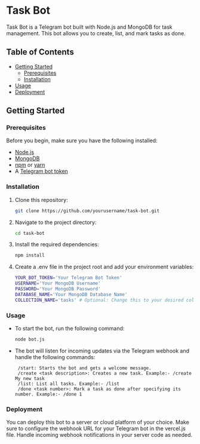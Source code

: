 # Task Bot

Task Bot is a Telegram bot built with Node.js and MongoDB for task management. This bot allows you to create, list, and mark tasks as done.

## Table of Contents

- [Getting Started](#getting-started)
  - [Prerequisites](#prerequisites)
  - [Installation](#installation)
- [Usage](#usage)
- [Deployment](#deployment)

## Getting Started

### Prerequisites

Before you begin, make sure you have the following installed:

- [Node.js](https://nodejs.org/)
- [MongoDB](https://www.mongodb.com/)
- [npm](https://www.npmjs.com/) or [yarn](https://yarnpkg.com/)
- A [Telegram bot token](https://core.telegram.org/bots#botfather)

### Installation

1. Clone this repository:

   ```bash
   git clone https://github.com/yourusername/task-bot.git
2. Navigate to the project directory:
   ```bash
   cd task-bot
3. Install the required dependencies:
   ```bash
   npm install
4. Create a .env file in the project root and add your environment variables:
    ```bash
    YOUR_BOT_TOKEN='Your Telegram Bot Token'
    USERNAME='Your MongoDB Username'
    PASSWORD='Your MongoDB Password'
    DATABASE_NAME='Your MongoDB Database Name'
    COLLECTION_NAME='tasks' # Optional: Change this to your desired collection name
### Usage

- To start the bot, run the following command:
   ```bash
   node bot.js

- The bot will listen for incoming updates via the Telegram webhook and handle the following commands:

       /start: Starts the bot and gets a welcome message. 
       /create <task description>: Creates a new task. Example:- /create My new task
       /list: List all tasks. Example:- /list
       /done <task number>: Mark a task as done after specifying its number. Example:- /done 1

### Deployment

You can deploy this bot to a server or cloud platform of your choice. Make sure to configure the webhook URL for your Telegram bot in the vercel.js file. Handle incoming webhook notifications in your server code as needed.



